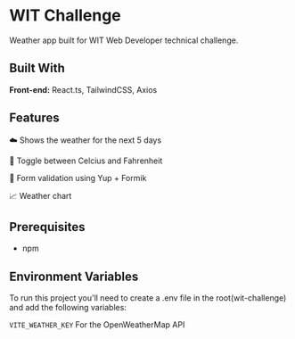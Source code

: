 # WIT Challenge

Weather app built for WIT Web Developer technical challenge.

## Built With

**Front-end:** React.ts, TailwindCSS, Axios

## Features

☁️ Shows the weather for the next 5 days

🔐 Toggle between Celcius and Fahrenheit

🔑 Form validation using Yup + Formik

📈 Weather chart

## Prerequisites

- npm

## Environment Variables

To run this project you'll need to create a .env file in the root(wit-challenge) and add the following variables:

`VITE_WEATHER_KEY` For the OpenWeatherMap API
